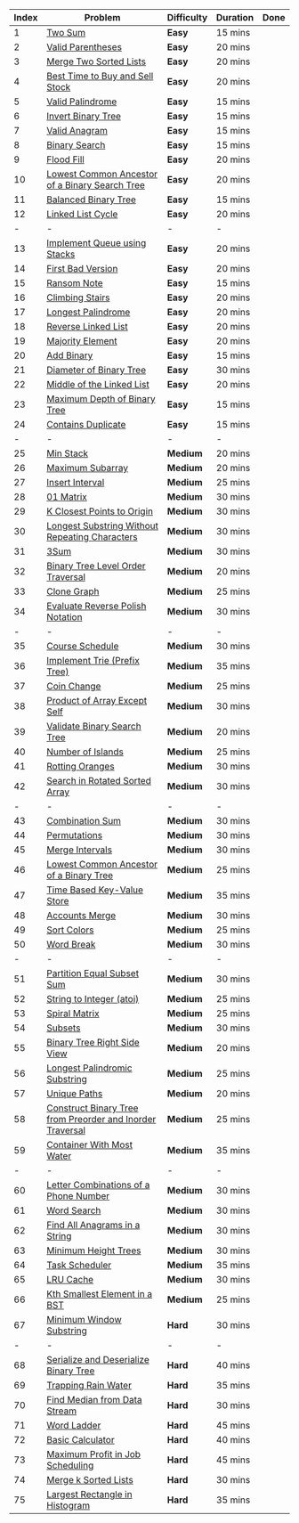 | Index | Problem                                                                                                 | Difficulty          | Duration | Done |
|-------|---------------------------------------------------------------------------------------------------------|---------------------|----------|-----|
| 1     | [Two Sum](https://leetcode.com/problems/two-sum)                                                       | **Easy**            | 15 mins  |
| 2     | [Valid Parentheses](https://leetcode.com/problems/valid-parentheses)                                   | **Easy**            | 20 mins  |
| 3     | [Merge Two Sorted Lists](https://leetcode.com/problems/merge-two-sorted-lists)                         | **Easy**            | 20 mins  |
| 4     | [Best Time to Buy and Sell Stock](https://leetcode.com/problems/best-time-to-buy-and-sell-stock)       | **Easy**            | 20 mins  |
| 5     | [Valid Palindrome](https://leetcode.com/problems/valid-palindrome)                                     | **Easy**            | 15 mins  |
| 6     | [Invert Binary Tree](https://leetcode.com/problems/invert-binary-tree)                                 | **Easy**            | 15 mins  |
| 7     | [Valid Anagram](https://leetcode.com/problems/valid-anagram)                                           | **Easy**            | 15 mins  |
| 8     | [Binary Search](https://leetcode.com/problems/binary-search)                                           | **Easy**            | 15 mins  |
| 9     | [Flood Fill](https://leetcode.com/problems/flood-fill)                                                 | **Easy**            | 20 mins  |
| 10    | [Lowest Common Ancestor of a Binary Search Tree](https://leetcode.com/problems/lowest-common-ancestor-of-a-binary-search-tree) | **Easy** | 20 mins  |
| 11    | [Balanced Binary Tree](https://leetcode.com/problems/balanced-binary-tree)                             | **Easy**            | 15 mins  |
| 12    | [Linked List Cycle](https://leetcode.com/problems/linked-list-cycle)                                   | **Easy**            | 20 mins  |
| -    | -                        | -            | -  |
| 13    | [Implement Queue using Stacks](https://leetcode.com/problems/implement-queue-using-stacks)                        | **Easy**            | 20 mins  |
| 14    | [First Bad Version](https://leetcode.com/problems/first-bad-version)                                             | **Easy**            | 20 mins  |
| 15    | [Ransom Note](https://leetcode.com/problems/ransom-note)                                                         | **Easy**            | 15 mins  |
| 16    | [Climbing Stairs](https://leetcode.com/problems/climbing-stairs)                                                 | **Easy**            | 20 mins  |
| 17    | [Longest Palindrome](https://leetcode.com/problems/longest-palindrome)                                             | **Easy**            | 20 mins  |
| 18    | [Reverse Linked List](https://leetcode.com/problems/reverse-linked-list)                                           | **Easy**            | 20 mins  |
| 19    | [Majority Element](https://leetcode.com/problems/majority-element)                                                 | **Easy**            | 20 mins  |
| 20    | [Add Binary](https://leetcode.com/problems/add-binary)                                                             | **Easy**            | 15 mins  |
| 21    | [Diameter of Binary Tree](https://leetcode.com/problems/diameter-of-binary-tree)                                   | **Easy**            | 30 mins  |
| 22    | [Middle of the Linked List](https://leetcode.com/problems/middle-of-the-linked-list)                               | **Easy**            | 20 mins  |
| 23    | [Maximum Depth of Binary Tree](https://leetcode.com/problems/maximum-depth-of-binary-tree)                         | **Easy**            | 15 mins  |
| 24    | [Contains Duplicate](https://leetcode.com/problems/contains-duplicate)                                             | **Easy**            | 15 mins  |
| -    | -                        | -            | -  |
| 25    | [Min Stack](https://leetcode.com/problems/min-stack)                                                               | **Medium**          | 20 mins  |
| 26    | [Maximum Subarray](https://leetcode.com/problems/maximum-subarray)                                                 | **Medium**          | 20 mins  |
| 27    | [Insert Interval](https://leetcode.com/problems/insert-interval)                                                   | **Medium**          | 25 mins  |
| 28    | [01 Matrix](https://leetcode.com/problems/01-matrix)                                                               | **Medium**          | 30 mins  |
| 29    | [K Closest Points to Origin](https://leetcode.com/problems/k-closest-points-to-origin)                             | **Medium**          | 30 mins  |
| 30    | [Longest Substring Without Repeating Characters](https://leetcode.com/problems/longest-substring-without-repeating-characters) | **Medium** | 30 mins  |
| 31    | [3Sum](https://leetcode.com/problems/3sum)                                                                         | **Medium**          | 30 mins  |
| 32    | [Binary Tree Level Order Traversal](https://leetcode.com/problems/binary-tree-level-order-traversal)               | **Medium**          | 20 mins  |
| 33    | [Clone Graph](https://leetcode.com/problems/clone-graph)                                                           | **Medium**          | 25 mins  |
| 34    | [Evaluate Reverse Polish Notation](https://leetcode.com/problems/evaluate-reverse-polish-notation)                 | **Medium**          | 30 mins  |
| -    | -                        | -            | -  |
| 35    | [Course Schedule](https://leetcode.com/problems/course-schedule)                                           | **Medium**          | 30 mins  |
| 36    | [Implement Trie (Prefix Tree)](https://leetcode.com/problems/implement-trie-prefix-tree)                   | **Medium**          | 35 mins  |
| 37    | [Coin Change](https://leetcode.com/problems/coin-change)                                                   | **Medium**          | 25 mins  |
| 38    | [Product of Array Except Self](https://leetcode.com/problems/product-of-array-except-self)                 | **Medium**          | 30 mins  |
| 39    | [Validate Binary Search Tree](https://leetcode.com/problems/validate-binary-search-tree)                     | **Medium**          | 20 mins  |
| 40    | [Number of Islands](https://leetcode.com/problems/number-of-islands)                                       | **Medium**          | 25 mins  |
| 41    | [Rotting Oranges](https://leetcode.com/problems/rotting-oranges)                                           | **Medium**          | 30 mins  |
| 42    | [Search in Rotated Sorted Array](https://leetcode.com/problems/search-in-rotated-sorted-array)             | **Medium**          | 30 mins  |
| -    | -                        | -            | -  |
| 43    | [Combination Sum](https://leetcode.com/problems/combination-sum)                                           | **Medium**          | 30 mins  |
| 44    | [Permutations](https://leetcode.com/problems/permutations)                                                 | **Medium**          | 30 mins  |
| 45    | [Merge Intervals](https://leetcode.com/problems/merge-intervals)                                           | **Medium**          | 30 mins  |
| 46    | [Lowest Common Ancestor of a Binary Tree](https://leetcode.com/problems/lowest-common-ancestor-of-a-binary-tree) | **Medium**    | 25 mins  |
| 47    | [Time Based Key-Value Store](https://leetcode.com/problems/time-based-key-value-store)                     | **Medium**          | 35 mins  |
| 48    | [Accounts Merge](https://leetcode.com/problems/accounts-merge)                                             | **Medium**          | 30 mins  |
| 49    | [Sort Colors](https://leetcode.com/problems/sort-colors)                                                   | **Medium**          | 25 mins  |
| 50    | [Word Break](https://leetcode.com/problems/word-break)                                                     | **Medium**          | 30 mins  |
| -    | -                        | -            | -  |
| 51    | [Partition Equal Subset Sum](https://leetcode.com/problems/partition-equal-subset-sum)                               | **Medium**          | 30 mins  |
| 52    | [String to Integer (atoi)](https://leetcode.com/problems/string-to-integer-atoi)                                     | **Medium**          | 25 mins  |
| 53    | [Spiral Matrix](https://leetcode.com/problems/spiral-matrix)                                                          | **Medium**          | 25 mins  |
| 54    | [Subsets](https://leetcode.com/problems/subsets)                                                                      | **Medium**          | 30 mins  |
| 55    | [Binary Tree Right Side View](https://leetcode.com/problems/binary-tree-right-side-view)                             | **Medium**          | 20 mins  |
| 56    | [Longest Palindromic Substring](https://leetcode.com/problems/longest-palindromic-substring)                         | **Medium**          | 25 mins  |
| 57    | [Unique Paths](https://leetcode.com/problems/unique-paths)                                                            | **Medium**          | 20 mins  |
| 58    | [Construct Binary Tree from Preorder and Inorder Traversal](https://leetcode.com/problems/construct-binary-tree-from-preorder-and-inorder-traversal) | **Medium** | 25 mins  |
| 59    | [Container With Most Water](https://leetcode.com/problems/container-with-most-water)                                   | **Medium**          | 35 mins  |
| -    | -                        | -            | -  |
| 60    | [Letter Combinations of a Phone Number](https://leetcode.com/problems/letter-combinations-of-a-phone-number)               | **Medium**          | 30 mins  |
| 61    | [Word Search](https://leetcode.com/problems/word-search)                                                                   | **Medium**          | 30 mins  |
| 62    | [Find All Anagrams in a String](https://leetcode.com/problems/find-all-anagrams-in-a-string)                               | **Medium**          | 30 mins  |
| 63    | [Minimum Height Trees](https://leetcode.com/problems/minimum-height-trees)                                                   | **Medium**          | 30 mins  |
| 64    | [Task Scheduler](https://leetcode.com/problems/task-scheduler)                                                               | **Medium**          | 35 mins  |
| 65    | [LRU Cache](https://leetcode.com/problems/lru-cache)                                                                         | **Medium**          | 30 mins  |
| 66    | [Kth Smallest Element in a BST](https://leetcode.com/problems/kth-smallest-element-in-a-bst)                                 | **Medium**          | 25 mins  |
| 67    | [Minimum Window Substring](https://leetcode.com/problems/minimum-window-substring)                                           | **Hard**            | 30 mins  |
| -    | -                        | -            | -  |
| 68    | [Serialize and Deserialize Binary Tree](https://leetcode.com/problems/serialize-and-deserialize-binary-tree)               | **Hard**   | 40 mins  |
| 69    | [Trapping Rain Water](https://leetcode.com/problems/trapping-rain-water)                                                   | **Hard**   | 35 mins  |
| 70    | [Find Median from Data Stream](https://leetcode.com/problems/find-median-from-data-stream)                                 | **Hard**   | 30 mins  |
| 71    | [Word Ladder](https://leetcode.com/problems/word-ladder)                                                                   | **Hard**   | 45 mins  |
| 72    | [Basic Calculator](https://leetcode.com/problems/basic-calculator)                                                         | **Hard**   | 40 mins  |
| 73    | [Maximum Profit in Job Scheduling](https://leetcode.com/problems/maximum-profit-in-job-scheduling)                         | **Hard**   | 45 mins  |
| 74    | [Merge k Sorted Lists](https://leetcode.com/problems/merge-k-sorted-lists)                                                 | **Hard**   | 30 mins  |
| 75    | [Largest Rectangle in Histogram](https://leetcode.com/problems/largest-rectangle-in-histogram)                             | **Hard**   | 35 mins  |
